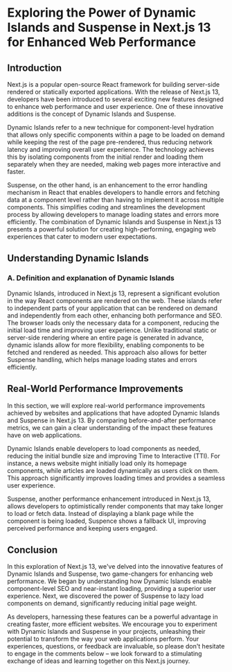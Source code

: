  # Exploring the Power of Dynamic Islands and Suspense in Next.js 13 for Enhanced Web Performance

## Introduction

Next.js is a popular open-source React framework for building server-side rendered or statically exported applications. With the release of Next.js 13, developers have been introduced to several exciting new features designed to enhance web performance and user experience. One of these innovative additions is the concept of Dynamic Islands and Suspense.

Dynamic Islands refer to a new technique for component-level hydration that allows only specific components within a page to be loaded on demand while keeping the rest of the page pre-rendered, thus reducing network latency and improving overall user experience. The technology achieves this by isolating components from the initial render and loading them separately when they are needed, making web pages more interactive and faster.

Suspense, on the other hand, is an enhancement to the error handling mechanism in React that enables developers to handle errors and fetching data at a component level rather than having to implement it across multiple components. This simplifies coding and streamlines the development process by allowing developers to manage loading states and errors more efficiently. The combination of Dynamic Islands and Suspense in Next.js 13 presents a powerful solution for creating high-performing, engaging web experiences that cater to modern user expectations.

## Understanding Dynamic Islands

### A. Definition and explanation of Dynamic Islands

Dynamic Islands, introduced in Next.js 13, represent a significant evolution in the way React components are rendered on the web. These islands refer to independent parts of your application that can be rendered on demand and independently from each other, enhancing both performance and SEO. The browser loads only the necessary data for a component, reducing the initial load time and improving user experience. Unlike traditional static or server-side rendering where an entire page is generated in advance, dynamic islands allow for more flexibility, enabling components to be fetched and rendered as needed. This approach also allows for better Suspense handling, which helps manage loading states and errors efficiently.

## Real-World Performance Improvements

In this section, we will explore real-world performance improvements achieved by websites and applications that have adopted Dynamic Islands and Suspense in Next.js 13. By comparing before-and-after performance metrics, we can gain a clear understanding of the impact these features have on web applications.

Dynamic Islands enable developers to load components as needed, reducing the initial bundle size and improving Time to Interactive (TTI). For instance, a news website might initially load only its homepage components, while articles are loaded dynamically as users click on them. This approach significantly improves loading times and provides a seamless user experience.

Suspense, another performance enhancement introduced in Next.js 13, allows developers to optimistically render components that may take longer to load or fetch data. Instead of displaying a blank page while the component is being loaded, Suspence shows a fallback UI, improving perceived performance and keeping users engaged.

## Conclusion

In this exploration of Next.js 13, we've delved into the innovative features of Dynamic Islands and Suspense, two game-changers for enhancing web performance. We began by understanding how Dynamic Islands enable component-level SEO and near-instant loading, providing a superior user experience. Next, we discovered the power of Suspense to lazy load components on demand, significantly reducing initial page weight.

As developers, harnessing these features can be a powerful advantage in creating faster, more efficient websites. We encourage you to experiment with Dynamic Islands and Suspense in your projects, unleashing their potential to transform the way your web applications perform. Your experiences, questions, or feedback are invaluable, so please don't hesitate to engage in the comments below – we look forward to a stimulating exchange of ideas and learning together on this Next.js journey.